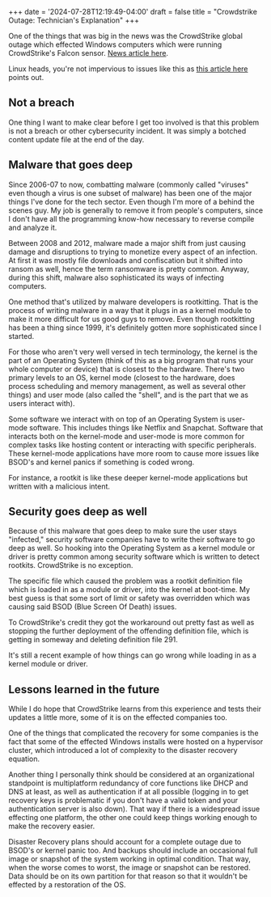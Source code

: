 +++
date = '2024-07-28T12:19:49-04:00'
draft = false
title = "Crowdstrike Outage: Technician's Explanation"
+++

One of the things that was big in the news was the CrowdStrike global outage which effected Windows computers which were running CrowdStrike's Falcon sensor. [News article here](https://www.techtarget.com/whatis/feature/Explaining-the-largest-IT-outage-in-history-and-whats-next).

Linux heads, you're not impervious to issues like this as [this article here](https://www.tomshardware.com/software/linux/crowdstrike-issues-go-beyond-windows-companys-security-software-has-reportedly-been-causing-kernel-panics-since-at-least-april) points out.

<!--more-->

## Not a breach

One thing I want to make clear before I get too involved is that this problem is not a breach or other cybersecurity incident. It was simply a botched content update file at the end of the day.

## Malware that goes deep

Since 2006-07 to now, combatting malware (commonly called "viruses" even though a virus is one subset of malware) has been one of the major things I've done for the tech sector. Even though I'm more of a behind the scenes guy. My job is generally to remove it from people's computers, since I don't have all the programming know-how necessary to reverse compile and analyze it.

Between 2008 and 2012, malware made a major shift from just causing damage and disruptions to trying to monetize every aspect of an infection. At first it was mostly file downloads and confiscation but it shifted into ransom as well, hence the term ransomware is pretty common. Anyway, during this shift, malware also sophisticated its ways of infecting computers.

One method that's utilized by malware developers is rootkitting. That is the process of writing malware in a way that it plugs in as a kernel module to make it more difficult for us good guys to remove. Even though rootkitting has been a thing since 1999, it's definitely gotten more sophisticated since I started.

For those who aren't very well versed in tech terminology, the kernel is the part of an Operating System (think of this as a big program that runs your whole computer or device) that is closest to the hardware. There's two primary levels to an OS, kernel mode (closest to the hardware, does process scheduling and memory management, as well as several other things) and user mode (also called the "shell", and is the part that we as users interact with).

Some software we interact with on top of an Operating System is user-mode software. This includes things like Netflix and Snapchat. Software that interacts both on the kernel-mode and user-mode is more common for complex tasks like hosting content or interacting with specific peripherals. These kernel-mode applications have more room to cause more issues like BSOD's and kernel panics if something is coded wrong.

For instance, a rootkit is like these deeper kernel-mode applications but written with a malicious intent.

## Security goes deep as well

Because of this malware that goes deep to make sure the user stays "infected," security software companies have to write their software to go deep as well. So hooking into the Operating System as a kernel module or driver is pretty common among security software which is written to detect rootkits. CrowdStrike is no exception.

The specific file which caused the problem was a rootkit definition file which is loaded in as a module or driver, into the kernel at boot-time. My best guess is that some sort of limit or safety was overridden which was causing said BSOD (Blue Screen Of Death) issues.

To CrowdStrike's credit they got the workaround out pretty fast as well as stopping the further deployment of the offending definition file, which is getting in someway and deleting definition file 291.

It's still a recent example of how things can go wrong while loading in as a kernel module or driver.

## Lessons learned in the future

While I do hope that CrowdStrike learns from this experience and tests their updates a little more, some of it is on the effected companies too.

One of the things that complicated the recovery for some companies is the fact that some of the effected Windows installs were hosted on a hypervisor cluster, which introduced a lot of complexity to the disaster recovery equation.

Another thing I personally think should be considered at an organizational standpoint is multiplatform redundancy of core functions like DHCP and DNS at least, as well as authentication if at all possible (logging in to get recovery keys is problematic if you don't have a valid token and your authentication server is also down). That way if there is a widespread issue effecting one platform, the other one could keep things working enough to make the recovery easier.

Disaster Recovery plans should account for a complete outage due to BSOD's or kernel panic too. And backups should include an occasional full image or snapshot of the system working in optimal condition. That way, when the worse comes to worst, the image or snapshot can be restored. Data should be on its own partition for that reason so that it wouldn't be effected by a restoration of the OS.